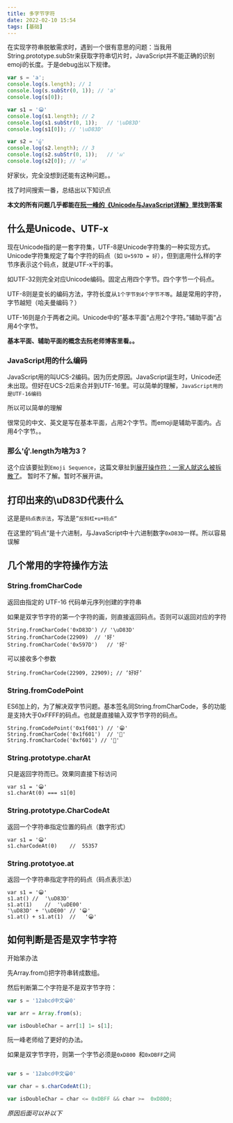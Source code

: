 ```yaml
---
title: 多字节字符
date: 2022-02-10 15:54
tags: [基础]
---
```


在实现字符串脱敏需求时，遇到一个很有意思的问题：当我用String.prototype.subStr来获取字符串切片时，JavaScript并不能正确的识别emoji的长度。于是debug出以下规律。

```javascript
var s = 'a';
console.log(s.length); // 1
console.log(s.subStr(0, 1)); // 'a'
console.log(s[0]);

var s1 = '😀'
console.log(s1.length); // 2
console.log(s1.subStr(0, 1));	// '\uD83D'
console.log(s1[0]);	// '\uD83D'

var s2 = 'ผู้'
console.log(s2.length); // 3
console.log(s2.subStr(0, 1));	// 'ผ'
console.log(s2[0]);	// 'ผ'

```

好家伙，完全没想到还能有这种问题。。

找了时间搜索一番，总结出以下知识点

**本文的所有问题几乎都能在[阮一峰的《Unicode与JavaScript详解》](https://www.ruanyifeng.com/blog/2014/12/unicode.html)里找到答案**

## 什么是Unicode、UTF-x

现在Unicode指的是一套字符集，UTF-8是Unicode字符集的一种实现方式。Unicode字符集规定了每个字符的码点（如
`U+597D = 好`），但到底用什么样的字节序表示这个码点，就是UTF-x干的事。

如UTF-32则完全对应Unicode编码。固定占用四个字节。四个字节一个码点。

UTF-8则是变长的编码方法，字符长度从`1个字节到4个字节不等`。越是常用的字符，字节越短（哈夫曼编码？）

UTF-16则是介于两者之间。Unicode中的”基本平面“占用2个字符。”辅助平面“占用4个字节。

**基本平面、辅助平面的概念去阮老师博客里看。。**

### JavaScript用的什么编码

JavaScript用的叫UCS-2编码。因为历史原因。JavaScript诞生时，Unicode还未出现。但好在UCS-2后来合并到UTF-16里。可以简单的理解，`JavaScript用的是UTF-16编码`

所以可以简单的理解

很常见的中文、英文是写在基本平面，占用2个字节。而emoji是辅助平面内。占用4个字节。。

### 那么'ผู้'.length为啥为3？

这个应该要扯到`Emoji Sequence`，这篇文章扯到[展开操作符：一家人就这么被拆散了](https://mp.weixin.qq.com/s/EsHCSWCoMWE8RdKJJ6Qjtw)。
暂时不了解。暂时不展开讲。

## 打印出来的\uD83D代表什么

这是是`码点表示法`，写法是`”反斜杠+u+码点“`

在这里的”码点“是十六进制，与JavaScript中十六进制数字`0xD83D`一样。所以容易误解

## 几个常用的字符操作方法

### String.fromCharCode

返回由指定的 UTF-16 代码单元序列创建的字符串

如果是双字节字符的第一个字符的画，则直接返回码点。否则可以返回对应的字符

	String.fromCharCode('0xD83D') // '\uD83D'
	String.fromCharCode(22909)	// '好'
	String.fromCharCode('0x597D')	// '好'

可以接收多个参数

	String.fromCharCode(22909, 22909); // ‘好好’
	
### String.fromCodePoint

ES6加上的，为了解决双字节问题。基本签名同String.fromCharCode，多的功能是支持大于0xFFFF的码点。也就是直接输入双字节字符的码点。

	String.fromCodePoint('0x1f601')	// '😁'
	String.fromCharCode('0x1f601')	// ''
	String.fromCharCode('0xf601') // ''

### String.prototype.charAt

只是返回字符而已。效果同直接下标访问

	var s1 = '😀'
	s1.charAt(0) === s1[0]

### String.prototype.CharCodeAt

返回一个字符串指定位置的码点（数字形式）

	var s1 = '😀'
	s1.charCodeAt(0)	//  55357

### String.prototyoe.at

返回一个字符串指定字符的码点（码点表示法）

	var s1 = '😀'
	s1.at()	//	'\uD83D'
	s1.at(1)	//	'\uDE00'
	'\uD83D' + '\uDE00'	// '😀'
	s1.at() + s1.at(1)	//	 '😀' 
	

## 如何判断是否是双字节字符 

开始笨办法

先Array.from()把字符串转成数组。

然后判断第二个字符是不是双字节字符：

```javascript
var s = '12abcd中文😀0'

var arr = Array.from(s);

var isDoubleChar = arr[1] 1= s[1]; 
```

阮一峰老师给了更好的办法。

如果是双字节字符，则第一个字节必须是`0xD800 `和`0xDBFF`之间

```javascript

var s = '12abcd中文😀0'

var char = s.charCodeAt(1);

var isDoubleChar = char <= 0xDBFF && char >=  0xD800; 

```

*原因后面可以补以下*



